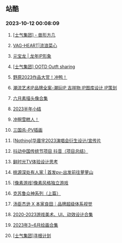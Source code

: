 ## 站酷 
### 2023-10-12 00:08:09

1. [[士气集团] - 兽形方几](https://www.zcool.com.cn/work/ZNjU3NjMxNDQ=.html)

2. [VAG-HEART|流浪菜心](https://www.zcool.com.cn/work/ZNjU3NDkwNTI=.html)

3. [元宝龙 | 龙年IP形象](https://www.zcool.com.cn/work/ZNjU3NzUyNDQ=.html)

4. [[士气集团] OOTD Outft sharing](https://www.zcool.com.cn/work/ZNjU3NTczMDQ=.html)

5. [野原2023作品大赏！冲鸭！](https://www.zcool.com.cn/work/ZNjU3MjY1MTI=.html)

6. [潮流艺术IP品牌全案-潮玩IP 吉祥物 IP图库设计 IP策划](https://www.zcool.com.cn/work/ZNjU3NTc0NDg=.html)

7. [六月素描头像合集](https://www.zcool.com.cn/work/ZNjU3MzgwNjQ=.html)

8. [2023半年小结](https://www.zcool.com.cn/work/ZNjU3Njc2ODA=.html)

9. [冲啊雪糕人！](https://www.zcool.com.cn/work/ZNjU2NDAxNDA=.html)

10. [三国杀-PV插画](https://www.zcool.com.cn/work/ZNjU3NzA4ODg=.html)

11. [[Nothing]华晨宇2023演唱会衍生设计/宣传片](https://www.zcool.com.cn/work/ZNjU4MDQxMzY=.html)

12. [抖动中国传统节项目 抖音（项目总结）](https://www.zcool.com.cn/work/ZNjU3NTUzMDg=.html)

13. [鲜时光TV体验设计思考](https://www.zcool.com.cn/work/ZNjU3NTc1MDQ=.html)

14. [桃源深处有人家 | 首发pv-出发前往萝萝山](https://www.zcool.com.cn/work/ZNjU3ODY0MTI=.html)

15. [[像素游戏]像素风格独立游戏](https://www.zcool.com.cn/work/ZNjU3NjE1NDQ=.html)

16. [克苏鲁众神系列（上篇）](https://www.zcool.com.cn/work/ZNjU3NzYxMzI=.html)

17. [汤臣杰逊 X 本家良田｜品牌超级体系视觉](https://www.zcool.com.cn/work/ZNjU3NTE3ODg=.html)

18. [2020-2023游戏美术、UI、动效设计合集](https://www.zcool.com.cn/work/ZNjU3NjMyMjA=.html)

19. [2023年3~6月绘画合集](https://www.zcool.com.cn/work/ZNjU3OTYwOTI=.html)

20. [[士气集团]寻根计划](https://www.zcool.com.cn/work/ZNjU3ODA4NDg=.html)

